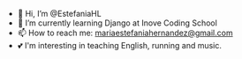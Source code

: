- 👋 Hi, I’m @EstefaniaHL
- 🌱 I’m currently learning Django at Inove Coding School
- 📫 How to reach me: mariaestefaniahernandez@gmail.com
- 💕 I'm interesting in teaching English, running and music.


<!---
EstefaniaHL/EstefaniaHL is a ✨ special ✨ repository because its `README.md` (this file) appears on your GitHub profile.
You can click the Preview link to take a look at your changes.
--->
